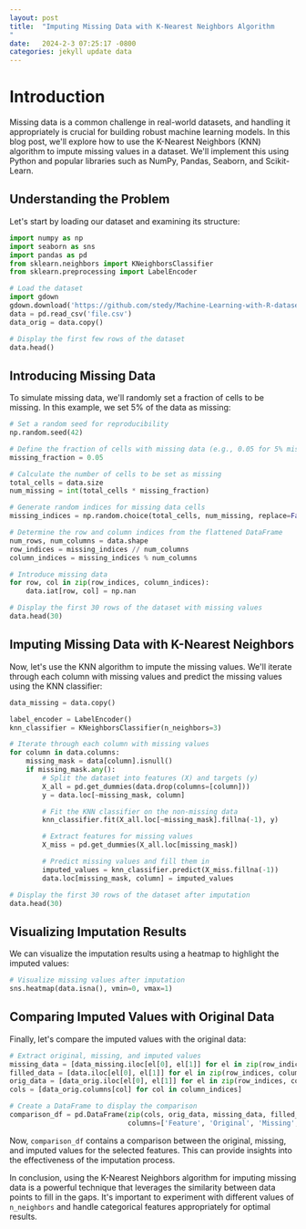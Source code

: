 ```yaml
---
layout: post
title:  "Imputing Missing Data with K-Nearest Neighbors Algorithm
"
date:   2024-2-3 07:25:17 -0800
categories: jekyll update data
---
```


# Introduction

Missing data is a common challenge in real-world datasets, and handling it appropriately is crucial for building robust machine learning models. In this blog post, we'll explore how to use the K-Nearest Neighbors (KNN) algorithm to impute missing values in a dataset. We'll implement this using Python and popular libraries such as NumPy, Pandas, Seaborn, and Scikit-Learn.

## Understanding the Problem

Let's start by loading our dataset and examining its structure:

```python
import numpy as np
import seaborn as sns
import pandas as pd
from sklearn.neighbors import KNeighborsClassifier
from sklearn.preprocessing import LabelEncoder

# Load the dataset
import gdown
gdown.download('https://github.com/stedy/Machine-Learning-with-R-datasets/raw/master/usedcars.csv','file.csv',quiet=True)
data = pd.read_csv('file.csv')
data_orig = data.copy()

# Display the first few rows of the dataset
data.head()
```

## Introducing Missing Data

To simulate missing data, we'll randomly set a fraction of cells to be missing. In this example, we set 5% of the data as missing:

```python
# Set a random seed for reproducibility
np.random.seed(42)

# Define the fraction of cells with missing data (e.g., 0.05 for 5% missing data)
missing_fraction = 0.05

# Calculate the number of cells to be set as missing
total_cells = data.size
num_missing = int(total_cells * missing_fraction)

# Generate random indices for missing data cells
missing_indices = np.random.choice(total_cells, num_missing, replace=False)

# Determine the row and column indices from the flattened DataFrame
num_rows, num_columns = data.shape
row_indices = missing_indices // num_columns
column_indices = missing_indices % num_columns

# Introduce missing data
for row, col in zip(row_indices, column_indices):
    data.iat[row, col] = np.nan

# Display the first 30 rows of the dataset with missing values
data.head(30)
```

## Imputing Missing Data with K-Nearest Neighbors

Now, let's use the KNN algorithm to impute the missing values. We'll iterate through each column with missing values and predict the missing values using the KNN classifier:

```python
data_missing = data.copy()

label_encoder = LabelEncoder()
knn_classifier = KNeighborsClassifier(n_neighbors=3)

# Iterate through each column with missing values
for column in data.columns:
    missing_mask = data[column].isnull()
    if missing_mask.any():
        # Split the dataset into features (X) and targets (y)
        X_all = pd.get_dummies(data.drop(columns=[column]))
        y = data.loc[~missing_mask, column]

        # Fit the KNN classifier on the non-missing data
        knn_classifier.fit(X_all.loc[~missing_mask].fillna(-1), y)

        # Extract features for missing values
        X_miss = pd.get_dummies(X_all.loc[missing_mask])

        # Predict missing values and fill them in
        imputed_values = knn_classifier.predict(X_miss.fillna(-1))
        data.loc[missing_mask, column] = imputed_values

# Display the first 30 rows of the dataset after imputation
data.head(30)
```

## Visualizing Imputation Results

We can visualize the imputation results using a heatmap to highlight the imputed values:

```python
# Visualize missing values after imputation
sns.heatmap(data.isna(), vmin=0, vmax=1)
```

## Comparing Imputed Values with Original Data

Finally, let's compare the imputed values with the original data:

```python
# Extract original, missing, and imputed values
missing_data = [data_missing.iloc[el[0], el[1]] for el in zip(row_indices, column_indices)]
filled_data = [data.iloc[el[0], el[1]] for el in zip(row_indices, column_indices)]
orig_data = [data_orig.iloc[el[0], el[1]] for el in zip(row_indices, column_indices)]
cols = [data_orig.columns[col] for col in column_indices]

# Create a DataFrame to display the comparison
comparison_df = pd.DataFrame(zip(cols, orig_data, missing_data, filled_data),
                             columns=['Feature', 'Original', 'Missing', 'Imputed'])
```

Now, `comparison_df` contains a comparison between the original, missing, and imputed values for the selected features. This can provide insights into the effectiveness of the imputation process.

In conclusion, using the K-Nearest Neighbors algorithm for imputing missing data is a powerful technique that leverages the similarity between data points to fill in the gaps. It's important to experiment with different values of `n_neighbors` and handle categorical features appropriately for optimal results.

<div>                        <script type="text/javascript">window.PlotlyConfig = {MathJaxConfig: 'local'};</script>
        <script charset="utf-8" src="https://cdn.plot.ly/plotly-2.24.1.min.js"></script>                <div id="8726573b-cb20-44dc-a9b1-48964e40f337" class="plotly-graph-div" style="height:100%; width:100%;"></div>            <script type="text/javascript">                                    window.PLOTLYENV=window.PLOTLYENV || {};                                    if (document.getElementById("8726573b-cb20-44dc-a9b1-48964e40f337")) {                    Plotly.newPlot(                        "8726573b-cb20-44dc-a9b1-48964e40f337",                        [{"cells":{"align":"left","fill":{"color":"lavender"},"values":[["color","transmission","mileage","year","mileage","transmission","transmission","price","year","price","model","transmission","mileage","year","mileage","price","year","price","mileage","model","model","mileage","color","mileage","price","price","year","mileage","color","year","price","year","color","mileage","mileage","mileage","transmission","model","transmission","transmission","mileage","transmission","color","year","color"],["Silver","AUTO",28955,2009,27393,"AUTO","AUTO",15992,2011,16000,"SEL","AUTO",68901,2010,77231,12507,2010,13799,33302,"SES","SEL",78948,"Red",13541,12992,13995,2010,59013,"Silver",2009,14549,2008,"Red",53902,36124,69415,"AUTO","SE","AUTO","AUTO",40539,"AUTO","Gray",2006,"Red"],[null,null,null,null,null,null,null,null,null,null,null,null,null,null,null,null,null,null,null,null,null,null,null,null,null,null,null,null,null,null,null,null,null,null,null,null,null,null,null,null,null,null,null,null,null],["Black","AUTO",11165.0,2009.0,21026.0,"AUTO","AUTO",14893.0,2010.0,13997.0,"SE","AUTO",70036.0,2010.0,40330.0,12990.0,2010.0,7995.0,27528.0,"SE","SE",51311.0,"Black",15367.0,13992.0,12500.0,2009.0,86862.0,"Red",2009.0,12998.0,2007.0,"Black",32743.0,32559.0,42834.0,"AUTO","SES","AUTO","AUTO",21026.0,"AUTO","Black",2006.0,"Black"]]},"header":{"align":"left","fill":{"color":"paleturquoise"},"values":["Feature","Original","Missing","Imputed"]},"type":"table"}],                        {"template":{"data":{"histogram2dcontour":[{"type":"histogram2dcontour","colorbar":{"outlinewidth":0,"ticks":""},"colorscale":[[0.0,"#0d0887"],[0.1111111111111111,"#46039f"],[0.2222222222222222,"#7201a8"],[0.3333333333333333,"#9c179e"],[0.4444444444444444,"#bd3786"],[0.5555555555555556,"#d8576b"],[0.6666666666666666,"#ed7953"],[0.7777777777777778,"#fb9f3a"],[0.8888888888888888,"#fdca26"],[1.0,"#f0f921"]]}],"choropleth":[{"type":"choropleth","colorbar":{"outlinewidth":0,"ticks":""}}],"histogram2d":[{"type":"histogram2d","colorbar":{"outlinewidth":0,"ticks":""},"colorscale":[[0.0,"#0d0887"],[0.1111111111111111,"#46039f"],[0.2222222222222222,"#7201a8"],[0.3333333333333333,"#9c179e"],[0.4444444444444444,"#bd3786"],[0.5555555555555556,"#d8576b"],[0.6666666666666666,"#ed7953"],[0.7777777777777778,"#fb9f3a"],[0.8888888888888888,"#fdca26"],[1.0,"#f0f921"]]}],"heatmap":[{"type":"heatmap","colorbar":{"outlinewidth":0,"ticks":""},"colorscale":[[0.0,"#0d0887"],[0.1111111111111111,"#46039f"],[0.2222222222222222,"#7201a8"],[0.3333333333333333,"#9c179e"],[0.4444444444444444,"#bd3786"],[0.5555555555555556,"#d8576b"],[0.6666666666666666,"#ed7953"],[0.7777777777777778,"#fb9f3a"],[0.8888888888888888,"#fdca26"],[1.0,"#f0f921"]]}],"heatmapgl":[{"type":"heatmapgl","colorbar":{"outlinewidth":0,"ticks":""},"colorscale":[[0.0,"#0d0887"],[0.1111111111111111,"#46039f"],[0.2222222222222222,"#7201a8"],[0.3333333333333333,"#9c179e"],[0.4444444444444444,"#bd3786"],[0.5555555555555556,"#d8576b"],[0.6666666666666666,"#ed7953"],[0.7777777777777778,"#fb9f3a"],[0.8888888888888888,"#fdca26"],[1.0,"#f0f921"]]}],"contourcarpet":[{"type":"contourcarpet","colorbar":{"outlinewidth":0,"ticks":""}}],"contour":[{"type":"contour","colorbar":{"outlinewidth":0,"ticks":""},"colorscale":[[0.0,"#0d0887"],[0.1111111111111111,"#46039f"],[0.2222222222222222,"#7201a8"],[0.3333333333333333,"#9c179e"],[0.4444444444444444,"#bd3786"],[0.5555555555555556,"#d8576b"],[0.6666666666666666,"#ed7953"],[0.7777777777777778,"#fb9f3a"],[0.8888888888888888,"#fdca26"],[1.0,"#f0f921"]]}],"surface":[{"type":"surface","colorbar":{"outlinewidth":0,"ticks":""},"colorscale":[[0.0,"#0d0887"],[0.1111111111111111,"#46039f"],[0.2222222222222222,"#7201a8"],[0.3333333333333333,"#9c179e"],[0.4444444444444444,"#bd3786"],[0.5555555555555556,"#d8576b"],[0.6666666666666666,"#ed7953"],[0.7777777777777778,"#fb9f3a"],[0.8888888888888888,"#fdca26"],[1.0,"#f0f921"]]}],"mesh3d":[{"type":"mesh3d","colorbar":{"outlinewidth":0,"ticks":""}}],"scatter":[{"fillpattern":{"fillmode":"overlay","size":10,"solidity":0.2},"type":"scatter"}],"parcoords":[{"type":"parcoords","line":{"colorbar":{"outlinewidth":0,"ticks":""}}}],"scatterpolargl":[{"type":"scatterpolargl","marker":{"colorbar":{"outlinewidth":0,"ticks":""}}}],"bar":[{"error_x":{"color":"#2a3f5f"},"error_y":{"color":"#2a3f5f"},"marker":{"line":{"color":"#E5ECF6","width":0.5},"pattern":{"fillmode":"overlay","size":10,"solidity":0.2}},"type":"bar"}],"scattergeo":[{"type":"scattergeo","marker":{"colorbar":{"outlinewidth":0,"ticks":""}}}],"scatterpolar":[{"type":"scatterpolar","marker":{"colorbar":{"outlinewidth":0,"ticks":""}}}],"histogram":[{"marker":{"pattern":{"fillmode":"overlay","size":10,"solidity":0.2}},"type":"histogram"}],"scattergl":[{"type":"scattergl","marker":{"colorbar":{"outlinewidth":0,"ticks":""}}}],"scatter3d":[{"type":"scatter3d","line":{"colorbar":{"outlinewidth":0,"ticks":""}},"marker":{"colorbar":{"outlinewidth":0,"ticks":""}}}],"scattermapbox":[{"type":"scattermapbox","marker":{"colorbar":{"outlinewidth":0,"ticks":""}}}],"scatterternary":[{"type":"scatterternary","marker":{"colorbar":{"outlinewidth":0,"ticks":""}}}],"scattercarpet":[{"type":"scattercarpet","marker":{"colorbar":{"outlinewidth":0,"ticks":""}}}],"carpet":[{"aaxis":{"endlinecolor":"#2a3f5f","gridcolor":"white","linecolor":"white","minorgridcolor":"white","startlinecolor":"#2a3f5f"},"baxis":{"endlinecolor":"#2a3f5f","gridcolor":"white","linecolor":"white","minorgridcolor":"white","startlinecolor":"#2a3f5f"},"type":"carpet"}],"table":[{"cells":{"fill":{"color":"#EBF0F8"},"line":{"color":"white"}},"header":{"fill":{"color":"#C8D4E3"},"line":{"color":"white"}},"type":"table"}],"barpolar":[{"marker":{"line":{"color":"#E5ECF6","width":0.5},"pattern":{"fillmode":"overlay","size":10,"solidity":0.2}},"type":"barpolar"}],"pie":[{"automargin":true,"type":"pie"}]},"layout":{"autotypenumbers":"strict","colorway":["#636efa","#EF553B","#00cc96","#ab63fa","#FFA15A","#19d3f3","#FF6692","#B6E880","#FF97FF","#FECB52"],"font":{"color":"#2a3f5f"},"hovermode":"closest","hoverlabel":{"align":"left"},"paper_bgcolor":"white","plot_bgcolor":"#E5ECF6","polar":{"bgcolor":"#E5ECF6","angularaxis":{"gridcolor":"white","linecolor":"white","ticks":""},"radialaxis":{"gridcolor":"white","linecolor":"white","ticks":""}},"ternary":{"bgcolor":"#E5ECF6","aaxis":{"gridcolor":"white","linecolor":"white","ticks":""},"baxis":{"gridcolor":"white","linecolor":"white","ticks":""},"caxis":{"gridcolor":"white","linecolor":"white","ticks":""}},"coloraxis":{"colorbar":{"outlinewidth":0,"ticks":""}},"colorscale":{"sequential":[[0.0,"#0d0887"],[0.1111111111111111,"#46039f"],[0.2222222222222222,"#7201a8"],[0.3333333333333333,"#9c179e"],[0.4444444444444444,"#bd3786"],[0.5555555555555556,"#d8576b"],[0.6666666666666666,"#ed7953"],[0.7777777777777778,"#fb9f3a"],[0.8888888888888888,"#fdca26"],[1.0,"#f0f921"]],"sequentialminus":[[0.0,"#0d0887"],[0.1111111111111111,"#46039f"],[0.2222222222222222,"#7201a8"],[0.3333333333333333,"#9c179e"],[0.4444444444444444,"#bd3786"],[0.5555555555555556,"#d8576b"],[0.6666666666666666,"#ed7953"],[0.7777777777777778,"#fb9f3a"],[0.8888888888888888,"#fdca26"],[1.0,"#f0f921"]],"diverging":[[0,"#8e0152"],[0.1,"#c51b7d"],[0.2,"#de77ae"],[0.3,"#f1b6da"],[0.4,"#fde0ef"],[0.5,"#f7f7f7"],[0.6,"#e6f5d0"],[0.7,"#b8e186"],[0.8,"#7fbc41"],[0.9,"#4d9221"],[1,"#276419"]]},"xaxis":{"gridcolor":"white","linecolor":"white","ticks":"","title":{"standoff":15},"zerolinecolor":"white","automargin":true,"zerolinewidth":2},"yaxis":{"gridcolor":"white","linecolor":"white","ticks":"","title":{"standoff":15},"zerolinecolor":"white","automargin":true,"zerolinewidth":2},"scene":{"xaxis":{"backgroundcolor":"#E5ECF6","gridcolor":"white","linecolor":"white","showbackground":true,"ticks":"","zerolinecolor":"white","gridwidth":2},"yaxis":{"backgroundcolor":"#E5ECF6","gridcolor":"white","linecolor":"white","showbackground":true,"ticks":"","zerolinecolor":"white","gridwidth":2},"zaxis":{"backgroundcolor":"#E5ECF6","gridcolor":"white","linecolor":"white","showbackground":true,"ticks":"","zerolinecolor":"white","gridwidth":2}},"shapedefaults":{"line":{"color":"#2a3f5f"}},"annotationdefaults":{"arrowcolor":"#2a3f5f","arrowhead":0,"arrowwidth":1},"geo":{"bgcolor":"white","landcolor":"#E5ECF6","subunitcolor":"white","showland":true,"showlakes":true,"lakecolor":"white"},"title":{"x":0.05},"mapbox":{"style":"light"}}}},                        {"responsive": true}                    )                };                            </script>        </div>
